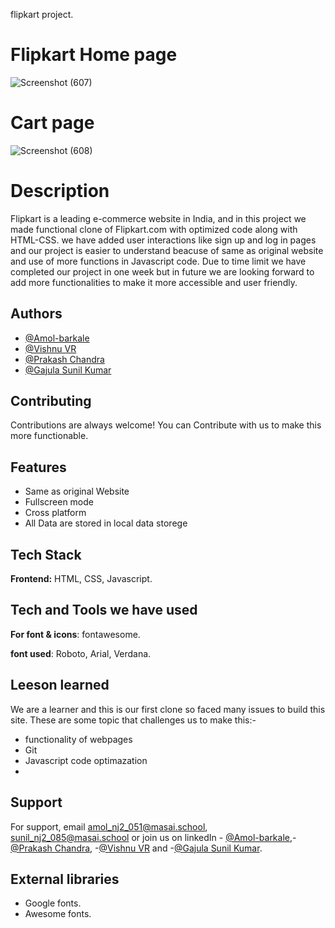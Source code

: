 flipkart project.
# Flipkart Home page
![Screenshot (607)](https://user-images.githubusercontent.com/82999632/129438221-c78979de-860e-4855-b445-40c87f5ae5bf.png)
# Cart page
![Screenshot (608)](https://user-images.githubusercontent.com/82999632/129438226-b327762d-1c20-4441-9f87-2c85c8f34e19.png)






# Description

Flipkart is a leading e-commerce website in India, and in this project we made functional clone of Flipkart.com with optimized code along with HTML-CSS. we have added user interactions like sign up and log in pages and our project is easier to understand beacuse of same as original website and use of more functions in Javascript code. Due to time limit we have completed our project in one week but in future we are looking forward to add more functionalities to make it more accessible and user friendly.


## Authors

- [@Amol-barkale](https://github.com/amolbarkale)
- [@Vishnu VR](https://github.com/vvronline)
- [@Prakash Chandra](https://github.com/Prakashchandra041)
- [@Gajula Sunil Kumar](https://github.com/gsunil1996)

## Contributing

Contributions are always welcome!
You can Contribute with us to make this more functionable.


## Features

-  Same as original Website
- Fullscreen mode
- Cross platform
- All Data are stored in local data storege

## Tech Stack

**Frontend:** HTML, CSS, Javascript.


## Tech and Tools we have used

**For font & icons**: fontawesome.

**font used**: Roboto, Arial, Verdana.


## Leeson learned
We are a learner and this is our first clone so faced many issues to build this site. These are some topic that challenges us to make this:-

- functionality of webpages
- Git
- Javascript code optimazation
- 
## Support
For support, email amol_nj2_051@masai.school, sunil_nj2_085@masai.school or join us on linkedIn - [@Amol-barkale](https://www.linkedin.com/in/amol-barkale-985834204/),- [@Prakash Chandra](https://www.linkedin.com/in/prakash-chandra-7aab29129/), -[@Vishnu VR](https://github.com/vvronlinehttps://www.linkedin.com/in/vishnu-vr-58a356a0/) and -[@Gajula Sunil Kumar](https://www.linkedin.com/in/sunil-kumar-gajula-438048203/).

## External libraries

- Google fonts.
- Awesome fonts.
